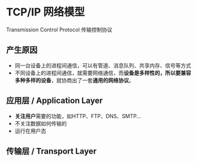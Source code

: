 # TCP/IP 网络模型

Transmission Control Protocol 传输控制协议

## 产生原因
- 同一台设备上的进程间通信，可以有管道、消息队列、共享内存、信号等方式
- 不同设备上的进程间通信，就需要网络通信，而**设备是多样性的，所以要兼容多种多样的设备**，就协商出了一套**通用的网络协议**。


## 应用层  / Application Layer

- **关注用户**需要的功能，如HTTP、FTP、DNS、SMTP...
- 不关注数据如何传输的
- 运行在用户态

## 传输层  / Transport Layer

